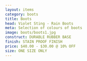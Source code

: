 ```yaml
---
layout: items
category: boots
title: Boots
head: Violet Sting - Rain Boots
meta: Selection of colours of boots
image: boots/boots1.jpg
construct: DURABLE RUBBER BASE
finish: STAIN PROOF FINISH
price: $40.00 - $30.00 @ 10% OFF 
size: ONE SIZE ONLY
---
```


<!--PURPLE POLKDA DOT BOOTS

$40.00 - $30.00 @ 10% OFF 

COLOUR: PURPLE

## DETAILS 

- AVAILABLE IN SIZE 6-11
- STAIN PROOF FINISH
- RUBBER WITH WATER PROOF COATING -->